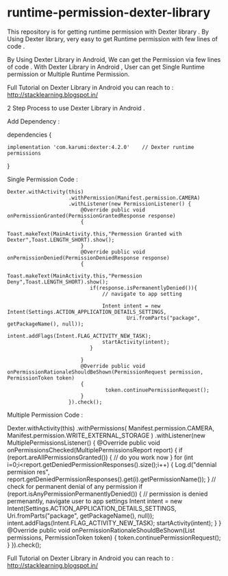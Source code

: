 # runtime-permission-dexter-library
This repository is for getting runtime permission with Dexter library . By Using Dexter library, very easy to get Runtime permission with few lines of code .


By Using Dexter Library in Android, We can get the Permission via few lines of code .
With Dexter Library in Android , User can get Single Runtime permission or Multiple Runtime Permission.

Full Tutorial on Dexter Library in Android you can reach to : http://stacklearning.blogspot.in/

2 Step Process to use Dexter Library in Android .

Add Dependency :

dependencies {
   
    implementation 'com.karumi:dexter:4.2.0'    // Dexter runtime permissions

}


Single Permission Code :

    Dexter.withActivity(this)
                        .withPermission(Manifest.permission.CAMERA)
                        .withListener(new PermissionListener() {
                            @Override public void onPermissionGranted(PermissionGrantedResponse response)
                            {
                                Toast.makeText(MainActivity.this,"Permession Granted with Dexter",Toast.LENGTH_SHORT).show();
                            }
                            @Override public void onPermissionDenied(PermissionDeniedResponse response)
                            {
                                Toast.makeText(MainActivity.this,"Permession Deny",Toast.LENGTH_SHORT).show();
                               if(response.isPermanentlyDenied()){
                                   // navigate to app setting

                                   Intent intent = new Intent(Settings.ACTION_APPLICATION_DETAILS_SETTINGS,
                                           Uri.fromParts("package", getPackageName(), null));
                                   intent.addFlags(Intent.FLAG_ACTIVITY_NEW_TASK);
                                   startActivity(intent);
                               }

                            }
                            @Override public void onPermissionRationaleShouldBeShown(PermissionRequest permission, PermissionToken token)
                            {
                                    token.continuePermissionRequest();
                            }
                        }).check();


Multiple Permission Code :


 Dexter.withActivity(this)
                        .withPermissions(
                                Manifest.permission.CAMERA,
                                Manifest.permission.WRITE_EXTERNAL_STORAGE
                        )
                        .withListener(new MultiplePermissionsListener() {
                    @Override public void onPermissionsChecked(MultiplePermissionsReport report) {
                        if (report.areAllPermissionsGranted()) {
                            // do you work now
                        }
                        for (int i=0;i<report.getDeniedPermissionResponses().size();i++) {
                            Log.d("dennial permision res", report.getDeniedPermissionResponses().get(i).getPermissionName());
                        }
                        // check for permanent denial of any permission
                        if (report.isAnyPermissionPermanentlyDenied()) {
                            // permission is denied permenantly, navigate user to app settings
                            Intent intent = new Intent(Settings.ACTION_APPLICATION_DETAILS_SETTINGS,
                                    Uri.fromParts("package", getPackageName(), null));
                            intent.addFlags(Intent.FLAG_ACTIVITY_NEW_TASK);
                            startActivity(intent);
                        }
                        }
                    @Override public void onPermissionRationaleShouldBeShown(List<PermissionRequest> permissions, PermissionToken token)
                    {
                        token.continuePermissionRequest();
                    }
                }).check();

Full Tutorial on Dexter Library in Android you can reach to : http://stacklearning.blogspot.in/
